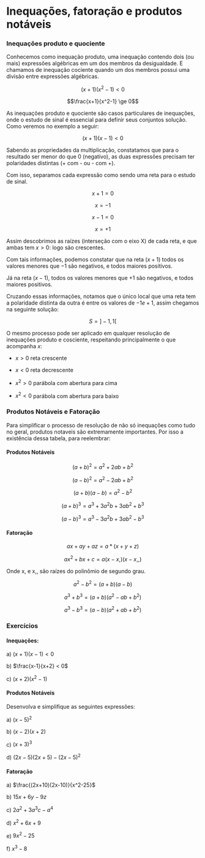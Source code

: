 # Inequações, fatoração e produtos notáveis

### Inequações produto e quociente

Conhecemos como inequação produto, uma inequação contendo dois (ou mais) expressões algébricas em um dos membros da desigualdade. E chamamos de inequação cociente quando um dos membros possui uma divisão entre expressões algébricas.

$$(x+1)(x^2-1) < 0$$

$$\frac{x+1}{x^2-1} \ge 0$$

As inequações produto e quociente são casos particulares de inequações, onde o estudo de sinal é essencial para definir seus conjuntos solução. Como veremos no exemplo a seguir:

$$(x+1)(x-1) < 0$$

Sabendo as propriedades da multiplicação, constatamos que para o resultado ser menor do que $0$ (negativo), as duas expressões precisam ter polaridades distintas (+ com - ou - com +).

Com isso, separamos cada expressão como sendo uma reta para o estudo de sinal.

$$x + 1 = 0$$

$$x = -1$$

$$x - 1 = 0$$

$$x = +1$$

Assim descobrimos as raízes (interseção com o eixo X) de cada reta, e que ambas tem $x > 0$: logo são crescentes.

Com tais informações, podemos constatar que na reta $(x + 1)$ todos os valores menores que $-1$ são negativos, e todos maiores positivos.

Já na reta $(x - 1)$, todos os valores menores que $+1$ são negativos, e todos maiores positivos.

Cruzando essas informações, notamos que o único local que uma reta tem a polaridade distinta da outra é entre os valores de $-1 e +1$, assim chegamos na seguinte solução:

$$S = ]-1, 1[$$

O mesmo processo pode ser aplicado em qualquer resolução de inequações produto e cosciente, respeitando principalmente o que acompanha $x$:

- $x > 0$ reta crescente

- $x < 0$ reta decrescente

- $x^2 > 0$ parábola com abertura para cima

- $x^2 < 0$ parábola com abertura para baixo

### Produtos Notáveis e Fatoração

Para simplificar o processo de resolução de não só inequações como tudo no geral, produtos notaveis são extremamente importantes. Por isso a existência dessa tabela, para reelembrar:

#### Produtos Notáveis

$$(a+b)^2 = a^2+2ab+b^2$$

$$(a-b)^2 = a^2-2ab+b^2$$

$$(a+b)(a-b) = a^2 - b^2$$

$$(a+b)^3 = a^3+3a^2b+3ab^2+b^3$$

$$(a-b)^3 = a^3-3a^2b+3ab^2-b^3$$

#### Fatoração

$$ax+ay+az = a*(x+y+z)$$

$$ax^2+bx+c = a(x-x,)(x-x,,)$$

Onde x, e x,, são raízes do polinômio de segundo grau.

$$a^2-b^2 = (a+b)(a-b)$$

$$a^3+b^3 = (a+b)(a^2-ab+b^2)$$

$$a^3-b^3 = (a-b)(a^2+ab+b^2)$$

### Exercícios

#### Inequações:

a) $(x+1)(x-1) < 0$

b) $\frac{x-1}{x+2} < 0$

c) $(x+2)(x^2-1)$

#### Produtos Notáveis

Desenvolva e simplifique as seguintes expressões:

a) $(x-5)^2$

b) $(x-2)(x+2)$

c) $(x+3)^3$

d) $(2x-5)(2x+5)-(2x-5)^2$

#### Fatoração

a) $\frac{(2x+10)(2x-10)}{x^2-25}$

b) $15x+6y-9z$

c) $2a^2+3a^3c-a^4$

d) $x^2+6x+9$

e) $9x^2-25$

f) $x^3-8$